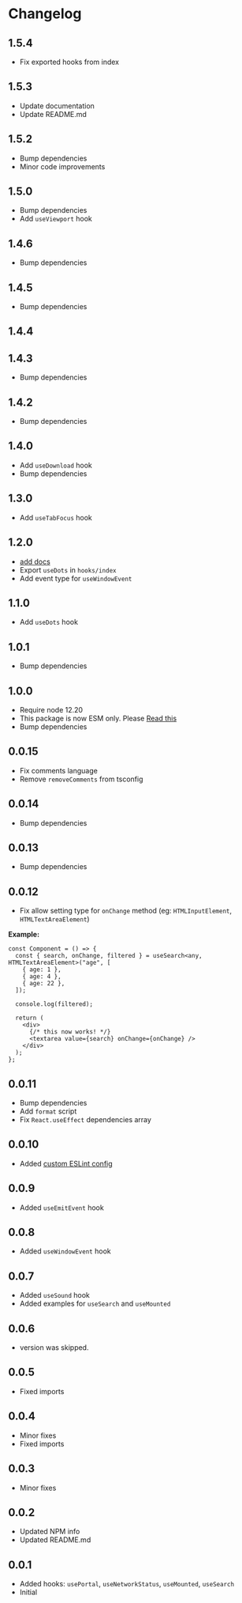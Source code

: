# Changelog

## 1.5.4

- Fix exported hooks from index

## 1.5.3

- Update documentation
- Update README.md

## 1.5.2

- Bump dependencies
- Minor code improvements

## 1.5.0

- Bump dependencies
- Add `useViewport` hook

## 1.4.6

- Bump dependencies

## 1.4.5

- Bump dependencies

## 1.4.4

## 1.4.3

- Bump dependencies

## 1.4.2

- Bump dependencies

## 1.4.0

- Add `useDownload` hook
- Bump dependencies

## 1.3.0

- Add `useTabFocus` hook

## 1.2.0

- [add docs](https://dev-caspertheghost.github.io/useful/)
- Export `useDots` in `hooks/index`
- Add event type for `useWindowEvent`

## 1.1.0

- Add `useDots` hook

## 1.0.1

- Bump dependencies

## 1.0.0

- Require node 12.20
- This package is now ESM only. Please [Read this](https://gist.github.com/sindresorhus/a39789f98801d908bbc7ff3ecc99d99c)
- Bump dependencies

## 0.0.15

- Fix comments language
- Remove `removeComments` from tsconfig

## 0.0.14

- Bump dependencies

## 0.0.13

- Bump dependencies

## 0.0.12

- Fix allow setting type for `onChange` method (eg: `HTMLInputElement`, `HTMLTextAreaElement`)

**Example:**

```tsx
const Component = () => {
  const { search, onChange, filtered } = useSearch<any, HTMLTextAreaElement>("age", [
    { age: 1 },
    { age: 4 },
    { age: 22 },
  ]);

  console.log(filtered);

  return (
    <div>
      {/* this now works! */}
      <textarea value={search} onChange={onChange} />
    </div>
  );
};
```

## 0.0.11

- Bump dependencies
- Add `format` script
- Fix `React.useEffect` dependencies array

## 0.0.10

- Added [custom ESLint config](https://github.com/dev-caspertheghost/eslint-config)

## 0.0.9

- Added `useEmitEvent` hook

## 0.0.8

- Added `useWindowEvent` hook

## 0.0.7

- Added `useSound` hook
- Added examples for `useSearch` and `useMounted`

## 0.0.6

- version was skipped.

## 0.0.5

- Fixed imports

## 0.0.4

- Minor fixes
- Fixed imports

## 0.0.3

- Minor fixes

## 0.0.2

- Updated NPM info
- Updated README.md

## 0.0.1

- Added hooks: `usePortal`, `useNetworkStatus`, `useMounted`, `useSearch`
- Initial
